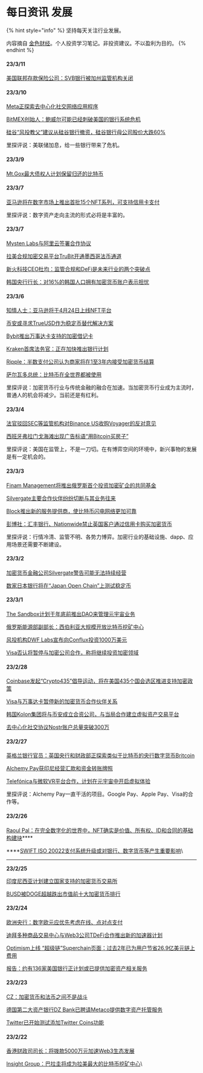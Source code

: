 # 每日资讯 发展

{% hint style="info" %}
坚持每天关注行业发展。

内容摘自 [金色财经](https://www.jinse.com/)。个人投资学习笔记。非投资建议。不以盈利为目的。
{% endhint %}

#### 23/3/11

[美国联邦存款保险公司：SVB银行被加州监管机构关闭](https://www.jinse.com/lives/338297.html)

#### 23/3/10

[Meta正探索去中心化社交网络应用程序](https://www.jinse.com/lives/338218.html)

[BitMEX创始人：鲍威尔可能已经刺破美国的银行系统危机](https://www.jinse.com/lives/338183.html)

[硅谷“风投教父”建议从硅谷银行撤资，硅谷银行母公司股价大跌60%](https://www.jinse.com/lives/338172.html)

里探评说：美联储加息，给一些银行带来了危机。

#### 23/3/9

[Mt.Gox最大债权人计划保留归还的比特币](https://www.jinse.com/lives/337988.html)

#### 23/3/7

[亚马逊将在数字市场上推出首批15个NFT系列，可支持信用卡支付](https://www.jinse.com/lives/337808.html)

里探评说：数字资产走向主流的形式必将是丰富的。

#### 23/3/7

[Mysten Labs与阿里云签署合作协议](https://www.jinse.com/lives/337766.html)

[拉美合规加密交易平台TruBit开通墨西哥法币通道](https://www.jinse.com/lives/337732.html)

[新火科技CEO杜均：监管合规和DeFi是未来行业的两个突破点](https://www.jinse.com/lives/337730.html)

[韩国央行行长：对16%的韩国人口拥有加密货币账户表示担忧](https://www.jinse.com/lives/337712.html)

#### 23/3/6

[知情人士：亚马逊将于4月24日上线NFT平台](https://www.jinse.com/lives/337646.html)

[币安或寻求TrueUSD作为稳定币替代解决方案](https://www.jinse.com/lives/337640.html)

[Bybit推出万事达卡支持的加密借记卡](https://www.jinse.com/lives/337636.html)

[Kraken首席法务官：正在加快推出银行计划](https://www.jinse.com/lives/337626.html)

[Ripple：半数支付公司认为商家将在1至3年内接受加密货币结算](https://www.jinse.com/lives/337551.html)

[萨尔瓦多总统：比特币在全世界都被使用](https://www.jinse.com/lives/337530.html)

里探评说：加密货币行业与传统金融的融合在加速。当加密货币行业成为主流时，普通人的机会将减少。当前还是有红利。

#### 23/3/4

[法官驳回SEC等监管机构对Binance US收购Voyager的反对意见](https://www.jinse.com/lives/337427.html)

[西班牙弗拉门戈海滩出现广告标语“用Bitcoin买房子”](https://www.jinse.com/lives/337438.html)

里探评说：美国在监管上，不是一刀切。在有博弈空间的环境中，新兴事物的发展是有一定机会的。

#### 23/3/3

[Finam Management将推出俄罗斯首个投资加密矿企的共同基金](https://www.jinse.com/lives/337321.html)

[Silvergate主要合作伙伴纷纷切断与其业务往来](https://www.jinse.com/lives/337240.html)

[Block推出新的服务提供商，使比特币闪电网络更加可靠](https://www.jinse.com/lives/337227.html)

[彭博社：汇丰银行、Nationwide禁止英国客户通过信用卡购买加密货币](https://www.jinse.com/lives/337226.html)

里探评说：行情冷清、监管不明、各势力博弈。加密行业的基础设施、dapp、应用场景还需要不断建设。

#### 23/3/2

[加密货币金融公司Silvergate警告可能无法持续经营](https://www.jinse.com/lives/337200.html)

[数家日本银行将在“Japan Open Chain”上测试稳定币](https://www.jinse.com/lives/337165.html)

#### 23/3/1

[The Sandbox计划于年底前推出DAO来管理元宇宙业务](https://www.jinse.com/lives/337076.html)

[俄罗斯能源部副部长：西伯利亚大规模开放比特币挖矿中心](https://www.jinse.com/lives/337061.html)

[风投机构DWF Labs宣布向Conflux投资1000万美元](https://www.jinse.com/lives/337005.html)

[Visa否认将暂停与加密公司合作，称将继续投资加密领域](https://www.jinse.com/lives/336958.html)

#### 23/2/28

[Coinbase发起“Crypto435”倡导运动，将在美国435个国会选区推进支持加密政策](https://www.jinse.com/lives/336933.html)

[Visa与万事达卡暂停新的加密货币合作伙伴关系](https://www.jinse.com/lives/336906.html)

[韩国Kolon集团将与币安成立合资公司，与当局合作建立虚拟资产交易平台](https://www.jinse.com/lives/336825.html)

[去中心化社交协议Nostr账户总量突破300万](https://www.jinse.com/lives/336784.html)

#### 23/2/27

[英格兰银行官员：英国央行和财政部正探索类似于比特币的央行数字货币Britcoin](https://www.jinse.com/lives/336753.html)

[Alchemy Pay获印尼经营汇款和资金转账牌照](https://www.jinse.com/lives/336739.html)

[Telefónica与微软VR平台合作，计划在元宇宙中开启虚拟体验](https://www.jinse.com/lives/336659.html)

里探评说：Alchemy Pay一直干活的项目。Google Pay、Apple Pay、Visa的合作等。

#### 23/2/26

[Raoul Pal：在完全数字化的世界中，NFT确实是价值、所有权、ID和合同的基础构建块](https://www.jinse.com/lives/336639.html)****

****[SWIFT ISO 20022支付系统升级或对银行、数字货币等产生重要影响](https://www.jinse.com/lives/336623.html)\


****

**23/2/25**

[印度尼西亚计划建立国家支持的加密货币交易所](https://www.jinse.com/lives/336512.html)

[BUSD被DOGE超越跌出市值前十大加密货币排行](https://www.jinse.com/lives/336510.html)

#### **23/2/24**

[欧洲央行：数字欧元应优先考虑在线、点对点支付](https://www.jinse.com/lives/336437.html)

[迪拜多种商品交易中心与Web3公司TDeFi合作推出新的加速器计划](https://www.jinse.com/lives/336415.html)

[Optimism上线 “超级链”Superchain页面：过去2年已为用户节省26.9亿美元链上费用](https://www.jinse.com/lives/336363.html)

[报告：约有136家美国银行正计划或已提供加密资产相关服务](https://www.jinse.com/lives/336329.html)

#### **23/2/23**

[CZ：加密货币和法币之间不是战斗](https://www.jinse.com/lives/336293.html)

[德国第二大资产银行DZ Bank已聘请Metaco提供数字资产托管服务](https://www.jinse.com/lives/336264.html)

[Twitter已开始测试添加Twitter Coins功能](https://www.jinse.com/lives/336191.html)

#### 23/2/22

[香港财政司司长：将拨款5000万元加速Web3生态发展](https://www.jinse.com/lives/336035.html)

[Insight Group：巴拉圭将成为拉美最大的比特币挖矿中心](https://www.jinse.com/lives/336123.html)\
